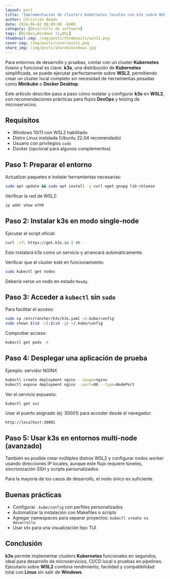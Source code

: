 ```yaml
---
layout: post
title: "Implementación de clusters Kubernetes locales con k3s sobre WSL2"
author: Christian Amado
date: 2024-08-02 00:00:00 -0400
category: [Desarrollo de software]
tags: [WinDev,Windows 11,WSL]
thumbnail-img: /img/posts/thumbnails/win11.png
cover-img: /img/posts/cover/win11.png
share_img: /img/posts/shared/windows.jpg
---
```


Para entornos de desarrollo y pruebas, contar con un cluster **Kubernetes** liviano y funcional es clave. **k3s**, una distribución de **Kubernetes** simplificada, se puede ejecutar perfectamente sobre **WSL2**, permitiendo crear un cluster local completo sin necesidad de herramientas pesadas como **Minikube** o **Docker Desktop**.

Este artículo describe paso a paso cómo instalar y configurar **k3s** en **WSL2**, con recomendaciones prácticas para flujos **DevOps** y testing de microservicios.

<!--more-->

## Requisitos

- Windows 10/11 con WSL2 habilitado
- Distro Linux instalada (Ubuntu 22.04 recomendado)
- Usuario con privilegios `sudo`
- Docker (opcional para algunos complementos)

## Paso 1: Preparar el entorno

Actualizar paquetes e instalar herramientas necesarias:

```bash
sudo apt update && sudo apt install -y curl wget gnupg lsb-release
```

Verificar la red de WSL2:

```bash
ip addr show eth0
```

## Paso 2: Instalar k3s en modo single-node

Ejecutar el script oficial:

```bash
curl -sfL https://get.k3s.io | sh -
```

Esto instalará k3s como un servicio y arrancará automáticamente.

Verificar que el cluster esté en funcionamiento:

```bash
sudo kubectl get nodes
```

Debería verse un nodo en estado `Ready`.

## Paso 3: Acceder a `kubectl` sin `sudo`

Para facilitar el acceso:

```bash
sudo cp /etc/rancher/k3s/k3s.yaml ~/.kube/config
sudo chown $(id -u):$(id -g) ~/.kube/config
```

Comprobar acceso:

```bash
kubectl get pods -A
```

## Paso 4: Desplegar una aplicación de prueba

Ejemplo: servidor NGINX

```bash
kubectl create deployment nginx --image=nginx
kubectl expose deployment nginx --port=80 --type=NodePort
```

Ver el servicio expuesto:

```bash
kubectl get svc
```

Usar el puerto asignado (ej: 30001) para acceder desde el navegador:

```
http://localhost:30001
```

## Paso 5: Usar k3s en entornos multi-node (avanzado)

También es posible crear múltiples distros WSL2 y configurar nodos worker usando direcciones IP locales, aunque este flujo requiere túneles, sincronización SSH y scripts personalizados.

Para la mayoría de los casos de desarrollo, el nodo único es suficiente.

## Buenas prácticas

- Configurar `.kube/config` con perfiles personalizados
- Automatizar la instalación con Makefiles o scripts
- Agregar namespaces para separar proyectos: `kubectl create ns desarrollo`
- Usar `k9s` para una visualización tipo TUI

## Conclusión

**k3s** permite implementar clusters **Kubernetes** funcionales en segundos, ideal para desarrollo de microservicios, CI/CD local o pruebas en pipelines. Ejecutarlo sobre **WSL2** combina rendimiento, facilidad y compatibilidad total con **Linux** sin salir de **Windows**.
